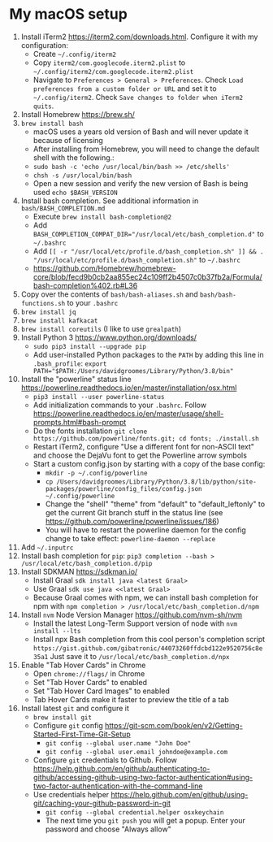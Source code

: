# My macOS setup

1. Install iTerm2 <https://iterm2.com/downloads.html>. Configure it with my configuration:
    * Create `~/.config/iterm2`
    * Copy `iterm2/com.googlecode.iterm2.plist` to `~/.config/iterm2/com.googlecode.iterm2.plist`
    * Navigate to `Preferences > General > Preferences`. Check `Load preferences from a custom folder or URL` and set it 
      to `~/.config/iterm2`. Check `Save changes to folder when iTerm2 quits`. 
1. Install Homebrew <https://brew.sh/>
1. `brew install bash`
    * macOS uses a years old version of Bash and will never update it because of licensing
    * After installing from Homebrew, you will need to change the default shell with the following.:
    * `sudo bash -c 'echo /usr/local/bin/bash >> /etc/shells'`
    * `chsh -s /usr/local/bin/bash`
    * Open a new session and verify the new version of Bash is being used `echo $BASH_VERSION`
1. Install bash completion. See additional information in `bash/BASH_COMPLETION.md`
    * Execute `brew install bash-completion@2`
    * Add `BASH_COMPLETION_COMPAT_DIR="/usr/local/etc/bash_completion.d"` to `~/.bashrc`
    * Add `[[ -r "/usr/local/etc/profile.d/bash_completion.sh" ]] && . "/usr/local/etc/profile.d/bash_completion.sh"` to `~/.bashrc`
    * <https://github.com/Homebrew/homebrew-core/blob/fecd9b0cb2aa855ec24c109ff2b4507c0b37fb2a/Formula/bash-completion%402.rb#L36>
1. Copy over the contents of `bash/bash-aliases.sh` and `bash/bash-functions.sh` to your `.bashrc`
1. `brew install jq`
1. `brew install kafkacat`
1. `brew install coreutils` (I like to use `grealpath`)
1. Install Python 3 <https://www.python.org/downloads/> 
    * `sudo pip3 install --upgrade pip`
    * Add user-installed Python packages to the `PATH` by adding this line in `.bash_profile`: `export PATH="$PATH:/Users/davidgroomes/Library/Python/3.8/bin"`
1. Install the "powerline" status line <https://powerline.readthedocs.io/en/master/installation/osx.html>
    * `pip3 install --user powerline-status`
    * Add initialization commands to your `.bashrc`. Follow <https://powerline.readthedocs.io/en/master/usage/shell-prompts.html#bash-prompt>
    * Do the fonts installation `git clone https://github.com/powerline/fonts.git; cd fonts; ./install.sh`
    * Restart iTerm2, configure "Use a different font for non-ASCII text" and choose the DejaVu font to get the Powerline arrow symbols
    * Start a custom config.json by starting with a copy of the base config:
        * `mkdir -p ~/.config/powerline`
        * `cp /Users/davidgroomes/Library/Python/3.8/lib/python/site-packages/powerline/config_files/config.json ~/.config/powerline`
        * Change the "shell" "theme" from "default" to "default_leftonly" to get the current Git branch stuff in the 
          status line (see <https://github.com/powerline/powerline/issues/186>)
        * You will have to restart the powerline daemon for the config change to take effect: `powerline-daemon --replace`  
1. Add `~/.inputrc`
1. Install bash completion for `pip`: `pip3 completion --bash > /usr/local/etc/bash_completion.d/pip`
1. Install SDKMAN <https://sdkman.io/>
    * Install Graal `sdk install java <latest Graal>`
    * Use Graal `sdk use java <<latest Graal>`
    * Because Graal comes with npm, we can install bash completion for npm with `npm completion > /usr/local/etc/bash_completion.d/npm` 
1. Install `nvm` Node Version Manager <https://github.com/nvm-sh/nvm>
    * Install the latest Long-Term Support version of node with `nvm install --lts`
    * Install npx Bash completion from this cool person's completion script `https://gist.github.com/gibatronic/44073260ffdcbd122e9520756c8e35a1`
      Just save it to `/usr/local/etc/bash_completion.d/npx`
1. Enable "Tab Hover Cards" in Chrome
    * Open `chrome://flags/` in Chrome
    * Set "Tab Hover Cards" to enabled
    * Set "Tab Hover Card Images" to enabled
    * Tab Hover Cards make it faster to preview the title of a tab 
1. Install latest `git` and configure it
    * `brew install git`
    * Configure `git` config <https://git-scm.com/book/en/v2/Getting-Started-First-Time-Git-Setup>
      * `git config --global user.name "John Doe"`
      * `git config --global user.email johndoe@example.com`
    * Configure `git` credentials to Github. Follow <https://help.github.com/en/github/authenticating-to-github/accessing-github-using-two-factor-authentication#using-two-factor-authentication-with-the-command-line>
    * Use credentials helper <https://help.github.com/en/github/using-git/caching-your-github-password-in-git>
      * `git config --global credential.helper osxkeychain`
      * The next time you `git push` you will get a popup. Enter your password and choose "Always allow"